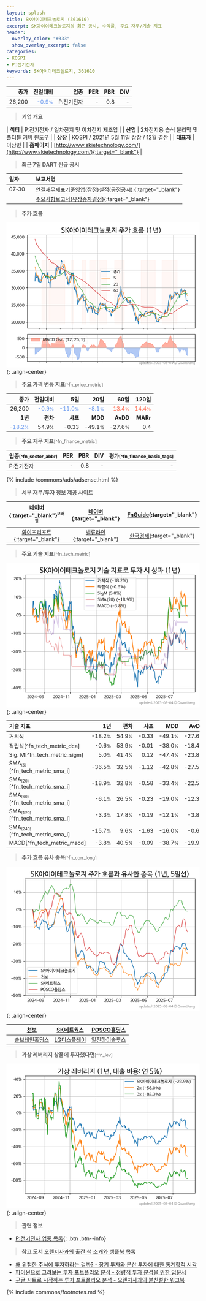 ```yaml
---
layout: splash
title: SK아이이테크놀로지 (361610)
excerpt: SK아이이테크놀로지의 최근 공시, 수익률, 주요 재무/기술 지표
header:
  overlay_color: "#333"
  show_overlay_excerpt: false
categories:
- KOSPI
- P:전기전자
keywords: SK아이이테크놀로지, 361610
---
```


| **종가** | **전일대비** | **업종** | **PER** | **PBR** | **DIV** |
| -------: | -----------: | -------: | ------: | ------: | ------: |
| 26,200 | <span style="color: cornflowerblue">-0.9<small>%</small></span> | P:전기전자 | - | 0.8 | - |

<!-- more -->


> **기업 개요**<a id="company"></a>

| <span style="white-space:nowrap;">**섹터**</span> | P:전기전자 / 일차전지 및 이차전지 제조업 |
| <span style="white-space:nowrap;">**산업**</span> | 2차전지용 습식 분리막 및 폴더블 커버 윈도우 |
| <span style="white-space:nowrap;">**상장**</span> | KOSPI / 2021년 5월 11일 상장 / 12월 결산 |
| <span style="white-space:nowrap;">**대표자**</span> | 이상민 |
| <span style="white-space:nowrap;">**홈페이지**</span> | [http://www.skietechnology.com/](http://www.skietechnology.com/){:target="_blank"} |


> **최근 7일 DART 신규 공시**<a id="dart"></a>

| **일자** |      | **보고서명** |
| :------- | :--- | :----------- |
| 07&#x2011;30 | | [연결재무제표기준영업(잠정)실적(공정공시)              ](https://dart.fss.or.kr/dsaf001/main.do?rcpNo=20250730800514){:target="_blank"} |
|  | | [주요사항보고서(유상증자결정)](https://dart.fss.or.kr/dsaf001/main.do?rcpNo=20250730000266){:target="_blank"} |


> **주가 흐름**<a id="price"></a>

![361610](/stock/images/361610.png){: .align-center}


> **주요 가격 변동 지표**<small>[^fn_price_metric]</small>

| **종가** | **전일대비** | **5일** | **20일** | **60일** | **120일** |
| -------: | -----------: | ------: | -------: | -------: | --------: |
| 26,200 | <span style="color: cornflowerblue">-0.9<small>%</small></span> | <span style="color: cornflowerblue">-11.0<small>%</small></span> | <span style="color: cornflowerblue">-8.1<small>%</small></span> | <span style="color: tomato">13.4<small>%</small></span> | <span style="color: tomato">14.4<small>%</small></span> |
| **1년** | **편차** | **샤프** | **MDD** | **AvDD** | **MARr** |
| <span style="color: cornflowerblue">-18.2<small>%</small></span> | 54.9<small>%</small> | -0.33 | -49.1<small>%</small> | -27.6<small>%</small> | 0.4 |


> **주요 재무 지표**<small>[^fn_finance_metric]</small>

| **업종**<small>[^fn_sector_abbr]</small> | **PER** | **PBR** | **DIV** | **평가**<small>[^fn_finance_basic_tags]</small> |
| :--------------------------------------- | ------: | ------: | ------: | ----------------------------------------------: |
| P:전기전자 | - | 0.8 | - | - |



{% include /commons/ads/adsense.html %}

> **세부 재무/투자 정보 제공 사이트**

| [네이버](https://m.stock.naver.com/domestic/stock/361610/finance/summary){:target="_blank"}<sup><small>모바일</small></sup> | [네이버](https://finance.naver.com/item/coinfo.naver?code=361610){:target="_blank"} | [FnGuide](https://comp.fnguide.com/SVO2/ASP/SVD_Invest.asp?gicode=A361610&MenuYn=Y){:target="_blank"} |
| :---: | :---: | :---: |
| [와이즈리포트](https://comp.wisereport.co.kr/company/c1040001.aspx?cmp_cd=361610){:target="_blank"} | [밸류라인](https://www.valueline.co.kr/finance/summary/361610){:target="_blank"} | [한국경제](https://markets.hankyung.com/stock/361610/financial-summary){:target="_blank"} |


> **주요 기술 지표**<small>[^fn_tech_metric]</small>


![361610](/stock/images/361610_tech.png){: .align-center}

| **기술 지표** | **1년** | **편차** | **샤프** | **MDD** | **AvDD** |
| :------------ | ------: | -----------: | -------: | ------: | -------: |
| 거치식 | -18.2<small>%</small> | 54.9<small>%</small> | -0.33 | -49.1<small>%</small> | -27.6<small>%</small> |
| 적립식[^fn_tech_metric_dca] | -0.6<small>%</small> | 53.9<small>%</small> | -0.01 | -38.0<small>%</small> | -18.4<small>%</small> |
| Sig. M[^fn_tech_metric_sigm] | 5.0<small>%</small> | 41.4<small>%</small> | 0.12 | -47.4<small>%</small> | -23.8<small>%</small> |
| SMA<small><sub>(5)</sub></small>[^fn_tech_metric_sma_i] | -36.5<small>%</small> | 32.5<small>%</small> | -1.12 | -42.8<small>%</small> | -27.5<small>%</small> |
| SMA<small><sub>(20)</sub></small>[^fn_tech_metric_sma_i] | -18.9<small>%</small> | 32.8<small>%</small> | -0.58 | -33.4<small>%</small> | -22.5<small>%</small> |
| SMA<small><sub>(60)</sub></small>[^fn_tech_metric_sma_i] | -6.1<small>%</small> | 26.5<small>%</small> | -0.23 | -19.0<small>%</small> | -12.3<small>%</small> |
| SMA<small><sub>(120)</sub></small>[^fn_tech_metric_sma_i] | -3.3<small>%</small> | 17.8<small>%</small> | -0.19 | -12.1<small>%</small> | -3.8<small>%</small> |
| SMA<small><sub>(240)</sub></small>[^fn_tech_metric_sma_i] | -15.7<small>%</small> | 9.6<small>%</small> | -1.63 | -16.0<small>%</small> | -0.6<small>%</small> |
| MACD[^fn_tech_metric_macd] | -3.8<small>%</small> | 40.5<small>%</small> | -0.09 | -38.7<small>%</small> | -19.9<small>%</small> |


> **주가 흐름 유사 종목**<a id="corr"></a><small>[^fn_corr_long]</small>

![361610](/stock/images/361610_corr.png){: .align-center}

|       | [천보](/278280/) | [SK네트웍스](/001740/) | [POSCO홀딩스](/005490/) |
| :---: | :------------------------------------: | :------------------------------------: | :------------------------------------: |
|       | [솔브레인홀딩스](/036830/) | [LG디스플레이](/034220/) | [일진하이솔루스](/271940/) |


> **가상 레버리지 상품에 투자했다면**<a id="2x"></a><small>[^fn_lev]</small>

![361610](/stock/images/361610_2x.png){: .align-center}


> **관련 정보**

- [P:전기전자 업종 목록](/stats/sector/kospi_업종_전기전자_종목/){: .btn .btn--info}

> **참고 도서** [오렌지사과의 출간 책 소개와 샘플북 목록](https://kongdori.tistory.com/691)

- [왜 위험한 주식에 투자하라는 걸까? - 장기 투자와 분산 투자에 대한 통계학적 시각](https://kongdori.tistory.com/421)
- [파이썬으로 그려보는 투자 포트폴리오 분석  - 정량적 투자 분석을 위한 입문서](https://kongdori.tistory.com/643)
- [구글 시트로 시작하는 투자 포트폴리오 분석 - 오렌지사과의 불친절한 워크북](https://kongdori.tistory.com/449)


{% include commons/footnotes.md %}